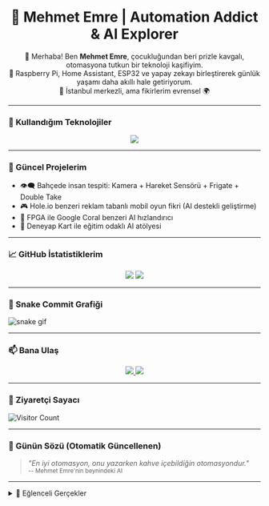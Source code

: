 <h1 align="center">🧠 Mehmet Emre | Automation Addict & AI Explorer</h1>

<p align="center">
  👋 Merhaba! Ben <b>Mehmet Emre</b>, çocukluğundan beri prizle kavgalı, otomasyona tutkun bir teknoloji kaşifiyim.<br>
  🧠 Raspberry Pi, Home Assistant, ESP32 ve yapay zekayı birleştirerek günlük yaşamı daha akıllı hale getiriyorum.<br>
  📍 İstanbul merkezli, ama fikirlerim evrensel 🌍
</p>

---

### 🚀 Kullandığım Teknolojiler
<p align="center">
  <img src="https://skillicons.dev/icons?i=python,arduino,raspberrypi,linux,homeassistant,ubuntu,git,c,cpp" />
</p>

---

### 🧰 Güncel Projelerim

- 👁️‍🗨️ Bahçede insan tespiti: Kamera + Hareket Sensörü + Frigate + Double Take
- 🎮 Hole.io benzeri reklam tabanlı mobil oyun fikri (AI destekli geliştirme)
- 🧠 FPGA ile Google Coral benzeri AI hızlandırıcı
- 🤖 Deneyap Kart ile eğitim odaklı AI atölyesi

---

### 📈 GitHub İstatistiklerim

<p align="center">
  <img src="https://github-readme-stats.vercel.app/api?username=MehmetEmreee&show_icons=true&theme=radical" />
  <img src="https://github-readme-stats.vercel.app/api/top-langs/?username=MehmetEmreee&layout=compact&theme=radical" />
</p>

---

### 🐍 Snake Commit Grafiği

![snake gif](https://github.com/MehmetEmreee/MehmetEmreee/blob/output/github-contribution-grid-snake.svg)

---

### 📫 Bana Ulaş

<p align="center">
  <a href="mailto:memreyecelebi@icloud.com">
    <img src="https://img.shields.io/badge/email-memreyecelebi@icloud.com-D14836?style=for-the-badge&logo=icloud&logoColor=white" />
  </a>
  <a href="https://www.linkedin.com/in/mehmet-emre-%C3%A7elebi-12a90122b/">
    <img src="https://img.shields.io/badge/LinkedIn-Mehmet%20Emre%20Çelebi-0A66C2?style=for-the-badge&logo=linkedin&logoColor=white" />
  </a>
</p>

---

### 🔢 Ziyaretçi Sayacı

![Visitor Count](https://komarev.com/ghpvc/?username=MehmetEmreee&style=flat-square&color=green)

---

### 🔮 Günün Sözü (Otomatik Güncellenen)

> _"En iyi otomasyon, onu yazarken kahve içebildiğin otomasyondur."_  
<sub>-- Mehmet Emre'nin beynindeki AI</sub>

---

<details>
<summary>🧠 Eğlenceli Gerçekler</summary>

- 🎛️ Home Assistant evimi benden daha iyi tanıyor  
- 👶 5 yaşında prize tornavida sokarak başladım  
- 📦 Kargo geldi mi sensörlerden önce hissetmeye başladım  
- 🧪 Kardeşim Ahmet'i sensör gibi kullanıp "deney" yaptığım oldu  

</details>
